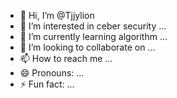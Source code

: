 - 👋 Hi, I’m @Tjjylion
- 👀 I’m interested in ceber security ...
- 🌱 I’m currently learning algorithm ...
- 💞️ I’m looking to collaborate on ...
- 📫 How to reach me ...
- 😄 Pronouns: ...
- ⚡ Fun fact: ...

<!---
Tjjylion/Tjjylion is a ✨ special ✨ repository because its `README.md` (this file) appears on your GitHub profile.
You can click the Preview link to take a look at your changes.
--->

